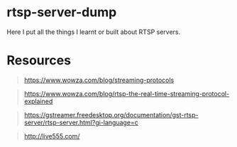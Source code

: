 # rtsp-server-dump

Here I put all the things I learnt or built about RTSP servers.


# Resources

> https://www.wowza.com/blog/streaming-protocols

> https://www.wowza.com/blog/rtsp-the-real-time-streaming-protocol-explained

> https://gstreamer.freedesktop.org/documentation/gst-rtsp-server/rtsp-server.html?gi-language=c

> http://live555.com/
